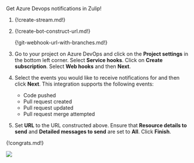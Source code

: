 Get Azure Devops notifications in Zulip!

1. {!create-stream.md!}

1. {!create-bot-construct-url.md!}

    {!git-webhook-url-with-branches.md!}

1. Go to your project on Azure DevOps and click on the **Project
   settings** in the bottom left corner. Select **Service
   hooks**. Click on **Create subscription**. Select **Web hooks** and
   then **Next**.

1. Select the events you would like to receive notifications for and
   then click **Next**. This integration supports the following
   events:
    * Code pushed
    * Pull request created
    * Pull request updated
    * Pull request merge attempted

1. Set **URL** to the URL constructed above. Ensure that **Resource
   details to send** and **Detailed messages to send** are set to
   **All**. Click **Finish**.

{!congrats.md!}

![](/static/images/integrations/azuredevops/001.png)
